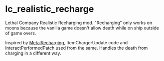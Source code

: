 # lc_realistic_recharge
Lethal Company Realistic Recharging mod.  "Recharging" only works on moons because the vanilla game doesn't allow death while on ship outside of game overs.

Inspired by [MetalRecharging](https://github.com/legoandmars/MetalRecharging), ItemChargerUpdate code and InteractPerformedPatch used from the same.  Handles the death from charging in a different way.
